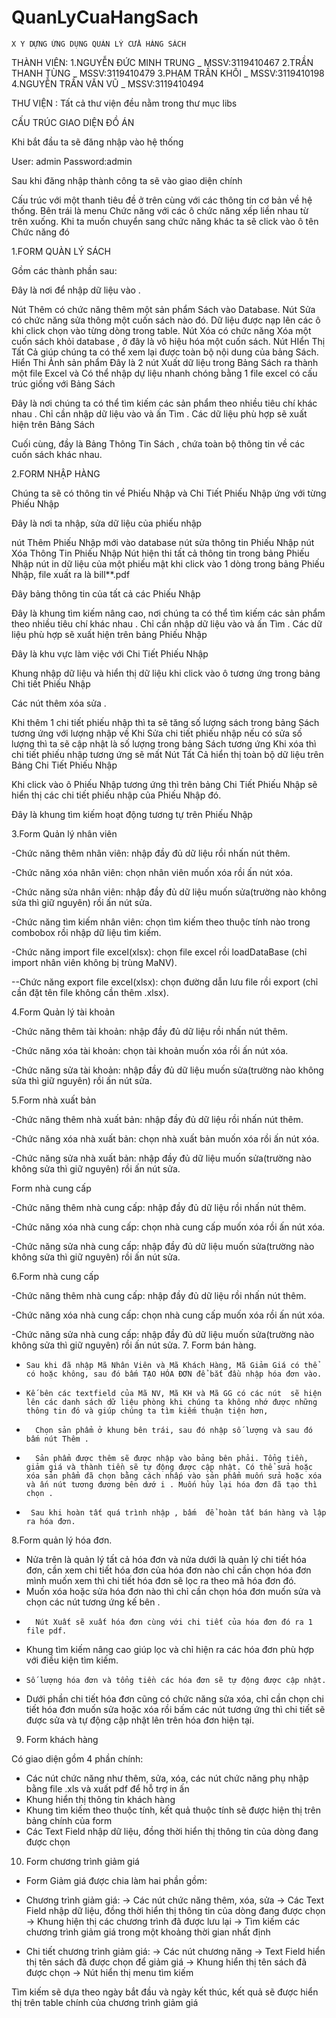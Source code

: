 # QuanLyCuaHangSach
	X Y DỰNG ỨNG DỤNG QUẢN LÝ CỬA HÀNG SÁCH

THÀNH VIÊN:
1.NGUYỄN ĐỨC MINH TRUNG _  MSSV:3119410467
2.TRẦN THANH TÙNG _  MSSV:3119410479
3.PHẠM TRẦN KHÔI _  MSSV:3119410198
4.NGUYỄN TRẦN VĂN VŨ _  MSSV:3119410494

THƯ VIỆN :
Tất cả thư viện đều nằm trong thư mục libs



CẤU TRÚC GIAO DIỆN ĐỒ ÁN

Khi bắt đầu ta sẽ đăng nhập vào hệ thống





User: admin
Password:admin




















Sau khi đăng nhập thành công ta sẽ vào giao diện chính

Cấu trúc với một thanh tiêu đề ở trên cùng với các thông tin cơ bản về hệ thống.
Bên trái là menu Chức năng với các ô chức năng xếp liền nhau từ trên xuống.
Khi ta muốn chuyển sang chức năng khác ta sẽ click vào ô tên Chức năng đó
 





1.FORM QUÀN LÝ SÁCH

Gồm các thành phần sau:




Đây là nơi để nhập dữ  liệu vào .










Nút Thêm có chức năng thêm một sản phẩm Sách vào Database. 
Nút Sửa có chức năng sửa thông một cuốn sách nào đó. Dữ liệu được nạp lên các ô khi click chọn vào từng dòng trong table. 
Nút Xóa có chức năng Xóa một cuốn sách khỏi database , ở đây là vô hiệu hóa một cuốn sách.
Nút HIển Thị Tất Cả giúp chúng ta có thể xem lại được toàn bộ nội dung của bảng Sách.
Hiển Thi Ảnh sản phẩm
Đây là 2 nút Xuất dữ liệu trong Bảng Sách ra thành một file Excel và Có thể nhập dự liệu nhanh chóng bằng 1 file excel có cấu trúc giống với Bảng Sách


Đây là nơi chúng ta có thể tìm kiếm các sản phẩm theo nhiều tiêu chí khác nhau . Chỉ cần nhập dữ liệu vào và ấn Tìm . Các dữ liệu phù hợp sẽ xuất hiện trên Bảng Sách

Cuối cùng, đầy là Bảng Thông Tin Sách , chứa toàn bộ thông tin về các cuốn sách khác nhau.

2.FORM NHẬP HÀNG

Chúng ta sẽ có thông tin về Phiếu Nhập và Chi Tiết Phiếu Nhập ứng với từng Phiếu Nhập



Đây là nơi ta nhập, sửa dữ liệu của phiếu nhập












nút Thêm Phiếu Nhập mới vào database
nút sửa thông tin Phiếu Nhập
nút Xóa Thông Tin Phiếu Nhập
Nút hiện thi tất cả thông tin trong bảng Phiếu Nhập
nút in dữ liệu của một phiếu mật khi click vào 1 dòng trong bảng Phiếu Nhập, file xuất ra là bill**.pdf

Đây bảng thông tin của tất cả các Phiếu Nhập

Đây là khung tìm kiếm nâng cao, nơi chúng ta có thể tìm kiếm các sản phẩm theo nhiều tiêu chí khác nhau . Chỉ cần nhập dữ liệu vào và ấn Tìm . Các dữ liệu phù hợp sẽ xuất hiện trên bảng Phiếu Nhập


Đây là khu vực làm việc với Chi Tiết Phiếu Nhập

Khung nhập dữ liệu và hiển thị dữ liệu khi click vào ô tương ứng trong bảng Chi tiết Phiếu Nhập






Các nút thêm xóa sửa .




Khi thêm 1 chi tiết phiếu nhập thì ta sẽ tăng số lượng sách trong bảng Sách tương ứng với lượng nhập về
Khi Sửa chi tiết phiếu nhập nếu có sửa số lượng thì ta sẽ cập nhật là số lượng trong bảng Sách tương ứng
Khi xóa thì chi tiết phiếu nhập tương ứng sẽ mất
Nút Tất Cả hiển thị toàn bộ dữ liệu trên Bảng Chi Tiết Phiếu Nhập

Khi click vào ô Phiếu Nhập tương ứng thì trên bảng Chi Tiết Phiếu Nhập sẽ hiển thị các chi tiết phiếu nhập của Phiếu Nhập đó.

Đây là khung tìm kiếm hoạt động tương tự trên Phiếu Nhập



3.Form Quản lý nhân viên






-Chức năng thêm nhân viên: nhập đầy đủ dữ liệu rồi nhấn nút thêm.

-Chức năng xóa nhân viên: chọn nhân viên muốn xóa rồi ấn nút xóa.

-Chức năng sửa nhân viên: nhập đầy đủ dữ liệu muốn sửa(trường nào không sửa thì giữ nguyên) rồi ấn nút sửa.

-Chức năng tìm kiếm nhân viên: chọn tìm kiếm theo thuộc tính nào trong combobox rồi nhập dữ liệu tìm kiếm.

-Chức năng import file excel(xlsx): chọn file excel rồi loadDataBase (chỉ import nhân viên không bị trùng MaNV).

--Chức năng export file excel(xlsx): chọn đường dẫn lưu file rồi export (chỉ cần đặt tên file không cần thêm .xlsx).





4.Form Quản lý tài khoản






-Chức năng thêm tài khoản: nhập đầy đủ dữ liệu rồi nhấn nút thêm.

-Chức năng xóa tài khoản: chọn tài khoản muốn xóa rồi ấn nút xóa.

-Chức năng sửa tài khoản: nhập đầy đủ dữ liệu muốn sửa(trường nào không sửa thì giữ nguyên) rồi ấn nút sửa.


5.Form nhà xuất bản



-Chức năng thêm nhà xuất bản: nhập đầy đủ dữ liệu rồi nhấn nút thêm.

-Chức năng xóa nhà xuất bản: chọn nhà xuất bản muốn xóa rồi ấn nút xóa.

-Chức năng sửa nhà xuất bản: nhập đầy đủ dữ liệu muốn sửa(trường nào không sửa thì giữ nguyên) rồi ấn nút sửa.

Form nhà cung cấp

-Chức năng thêm nhà cung cấp: nhập đầy đủ dữ liệu rồi nhấn nút thêm.

-Chức năng xóa nhà cung cấp: chọn nhà cung cấp muốn xóa rồi ấn nút xóa.

-Chức năng sửa nhà cung cấp: nhập đầy đủ dữ liệu muốn sửa(trường nào không sửa thì giữ nguyên) rồi ấn nút sửa.

6.Form nhà cung cấp
 
-Chức năng thêm nhà cung cấp: nhập đầy đủ dữ liệu rồi nhấn nút thêm.
 
-Chức năng xóa nhà cung cấp: chọn nhà cung cấp muốn xóa rồi ấn nút xóa.
 
-Chức năng sửa nhà cung cấp: nhập đầy đủ dữ liệu muốn sửa(trường nào không sửa thì giữ nguyên) rồi ấn nút sửa.
 7. Form bán hàng.
 

-     Sau khi đã nhập Mã Nhân Viên và Mã Khách Hàng, Mã Giảm Giá có thể có hoặc không, sau đó bấm TẠO HÓA ĐƠN để bắt đầu nhập hóa đơn vào.
-     Kế bên các textfield của Mã NV, Mã KH và Mã GG có các nút  sẽ hiện lên các danh sách dữ liệu phòng khi chúng ta không nhớ được những thông tin đó và giúp chúng ta tìm kiếm thuận tiện hơn,
  

-       Chọn sản phẩm ở khung bên trái, sau đó nhập số lượng và sau đó bấm nút Thêm .
-       Sản phẩm được thêm sẽ được nhập vào bảng bên phải. Tổng tiền, giảm giá và thành tiền sẽ tự động được cập nhật. Có thể sửa hoặc xóa sản phẩm đã chọn bằng cách nhấp vào sản phẩm muốn sửa hoặc xóa và ấn nút tương đương bên dướ i . Muốn hủy lại hóa đơn đã tạo thì chọn .
-      Sau khi hoàn tất quá trình nhập , bấm  để hoàn tất bán hàng và lập ra hóa đơn.
 
 
 
 
 
 
 
 
8.Form quản lý hóa đơn.

-   Nửa trên là quản lý tất cả hóa đơn và nửa dưới là quản lý chi tiết hóa đơn, cần xem chi tiết hóa đơn của hóa đơn nào chỉ cần chọn hóa đơn mình muốn xem thì chi tiết hóa đơn sẽ lọc ra theo mã hóa đơn đó.
-   Muốn xóa hoặc sửa hóa đơn nào thì chỉ cần chọn hóa đơn muốn sửa và chọn các nút tương ứng kế bên .
-       Nút Xuất sẽ xuất hóa đơn cùng với chi tiết của hóa đơn đó ra 1 file pdf.
 
-  Khung tìm kiếm nâng cao giúp lọc và chỉ hiện ra các hóa đơn phù hợp với điều kiện tìm kiếm.
-     Số lượng hóa đơn và tổng tiền các hóa đơn sẽ tự động được cập nhật.
-    Dưới phần chi tiết hóa đơn cũng có chức năng sửa xóa, chỉ cần chọn chi tiết hóa đơn muốn sửa hoặc xóa rồi bấm các nút tương ứng thì chi tiết sẽ được sửa và tự động cập nhật lên trên hóa đơn hiện tại.

9.  Form khách hàng




Có giao diện gồm 4 phần chính:

- Các nút chức năng như thêm, sửa, xóa, các nút chức năng phụ nhập bằng file .xls và xuất pdf để hỗ trợ in ấn
- Khung hiển thị thông tin khách hàng
- Khung tìm kiếm theo thuộc tính, kết quả thuộc tính sẽ được hiện thị trên bảng chính của form
- Các Text Field nhập dữ liệu, đồng thời hiển thị thông tin của dòng đang được chọn

10. Form chương trình giảm giá




- Form Giảm giá được chia làm hai phần gồm:

+ Chương trình giảm giá:
→ Các nút chức năng thêm, xóa, sửa
→ Các Text Field nhập dữ liệu, đồng thời hiển thị thông tin của dòng đang được chọn
→ Khung hiện thị các chương trình đã được lưu lại
→ Tìm kiếm các chương trình giảm giá trong một khoảng thời gian nhất định

+ Chi tiết chương trình giảm giá:
→ Các nút chương năng
→ Text Field hiển thị tên sách đã được chọn để giảm giá
→ Khung hiển thị tên sách đã được chọn
→ Nút hiển thị menu tìm kiếm


Tìm kiếm sẽ dựa theo ngày bắt đầu và ngày kết thúc, kết quả sẽ được hiển thị trên table chính của chương trình giảm giá

